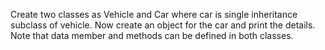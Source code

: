 Create two classes as Vehicle and Car where car is single inheritance subclass of vehicle. Now create an object for the car and print the details. Note that data member and methods can be defined in both classes.
